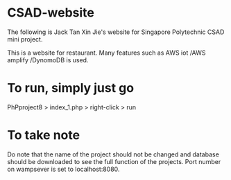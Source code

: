# CSAD-website

The following is Jack Tan Xin Jie's website for Singapore Polytechnic CSAD mini project.


This is a website for restaurant. Many features such as AWS iot /AWS amplify /DynomoDB is used.


# To run, simply just go  
PhPproject8 > index_1.php > right-click  > run

# To take note
Do note that the name of the project should not be changed and database should be downloaded to see the full function of the projects.
Port number on wampsever is set to localhost:8080.
